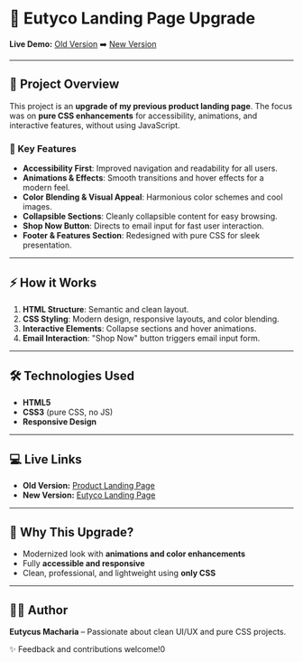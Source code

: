 # 🌟 Eutyco Landing Page Upgrade

**Live Demo:** [Old Version](https://eutycus-36.github.io/Product_landing_page/) ➡️ [New Version](https://eutycus-36.github.io/Eutyco-Landing-Page/)

---

## 🚀 Project Overview

This project is an **upgrade of my previous product landing page**. The focus was on **pure CSS enhancements** for accessibility, animations, and interactive features, without using JavaScript.  

### 🎨 Key Features

- **Accessibility First**: Improved navigation and readability for all users.  
- **Animations & Effects**: Smooth transitions and hover effects for a modern feel.  
- **Color Blending & Visual Appeal**: Harmonious color schemes and cool images.  
- **Collapsible Sections**: Cleanly collapsible content for easy browsing.  
- **Shop Now Button**: Directs to email input for fast user interaction.  
- **Footer & Features Section**: Redesigned with pure CSS for sleek presentation.  

---

## ⚡ How it Works

1. **HTML Structure**: Semantic and clean layout.  
2. **CSS Styling**: Modern design, responsive layouts, and color blending.  
3. **Interactive Elements**: Collapse sections and hover animations.  
4. **Email Interaction**: "Shop Now" button triggers email input form.  

---

## 🛠️ Technologies Used

- **HTML5**
- **CSS3** (pure CSS, no JS)  
- **Responsive Design**  

---

## 💻 Live Links

- **Old Version:** [Product Landing Page](https://eutycus-36.github.io/Product_landing_page/)  
- **New Version:** [Eutyco Landing Page](https://eutycus-36.github.io/Eutyco-Landing-Page/)

---

## 🌈 Why This Upgrade?

- Modernized look with **animations and color enhancements**  
- Fully **accessible and responsive**  
- Clean, professional, and lightweight using **only CSS**

---

## 👨‍💻 Author

**Eutycus Macharia** – Passionate about clean UI/UX and pure CSS projects.  

✨ Feedback and contributions welcome!0
